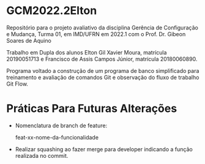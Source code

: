 # GCM2022.2Elton
Repositório para o projeto avaliativo da disciplina Gerência de Configuração e Mudança, Turma 01, em IMD/UFRN em 2022.1 com o Prof. Dr. Gibeon Soares de Aquino 

Trabalho em Dupla dos alunos Elton Gil Xavier Moura, matrícula  20190051713 e Francisco de Assis Campos Júnior, matrícula 20180060890.

Programa voltado a construção de um programa de banco simplificado para treinamento e avaliação de comandos Git e observação do fluxo de trabalho Git Flow.

# Práticas Para Futuras Alterações

* Nomenclatura de branch de feature:


    feat-xx-nome-da-funcionalidade

* Realizar squashing ao fazer merge para developer indicando a função realizada no commit.
